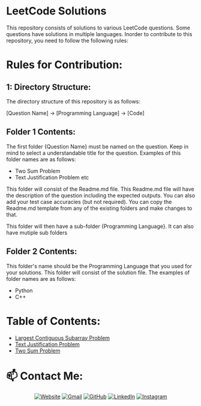 # LeetCode Solutions

This repository consists of solutions to various LeetCode questions. Some questions have solutions in multiple languages. Inorder to contribute to this repository, you need to follow the following rules:

# Rules for Contribution:

## 1: Directory Structure:
The directory structure of this repository is as follows: 

[Question Name] -> [Programming Language] -> [Code]

## Folder 1 Contents:
The first folder {Question Name} must be named on the question. Keep in mind to select a understandable title for the question. Examples of this folder names are as follows:
- Two Sum Problem
- Text Justification Problem etc

This folder will consist of the Readme.md file. This Readme.md file will have the description of the question including the expected outputs. You can also add your test case accuracies (but not required). You can copy the Readme.md template from any of the existing folders and make changes to that. 

This folder will then have a sub-folder {Programming Language}. It can also have mutiple sub folders

## Folder 2 Contents:

This folder's name should be the Programming Language that you used for your solutions. This folder will consist of the solution file. The examples of folder names are as follows:
- Python
- C++

# Table of Contents:
- [Largest Contiguous Subarray Problem](https://github.com/HxnDev/LeetCode-Solutions/tree/main/Largest%20Contiguous%20Subarray%20Problem)
- [Text Justification Problem](https://github.com/HxnDev/LeetCode-Solutions/tree/main/Text%20Justification%20Problem)
- [Two Sum Problem](https://github.com/HxnDev/LeetCode-Solutions/tree/main/Two%20Sum%20Problem)

# 📫 Contact Me: 
<p align="center">
  <a href="http://www.hxndev.com/"><img src="https://img.icons8.com/bubbles/50/000000/web.png" alt="Website"/></a>
	<a href="mailto:chhxnshah@gmail.com"><img src="https://img.icons8.com/bubbles/50/000000/gmail.png" alt="Gmail"/></a>
	<a href="https://github.com/HxnDev"><img src="https://img.icons8.com/bubbles/50/000000/github.png" alt="GitHub"/></a>
	<a href="https://www.linkedin.com/in/hassan-shahzad-2a6617212/"><img src="https://img.icons8.com/bubbles/50/000000/linkedin.png" alt="LinkedIn"/></a>
	<a href="https://www.instagram.com/hxn_photography/?hl=en"><img src="https://img.icons8.com/bubbles/50/000000/instagram.png" alt="Instagram"/></a>
	
</p>
